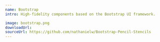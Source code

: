 ```yaml
---
name: Bootstrap
intro: High-fidelity components based on the Bootstrap UI framework.

image: bootstrap.png
downloadUrl:
sourceUrl: https://github.com/nathanielw/Bootstrap-Pencil-Stencils
---
```

